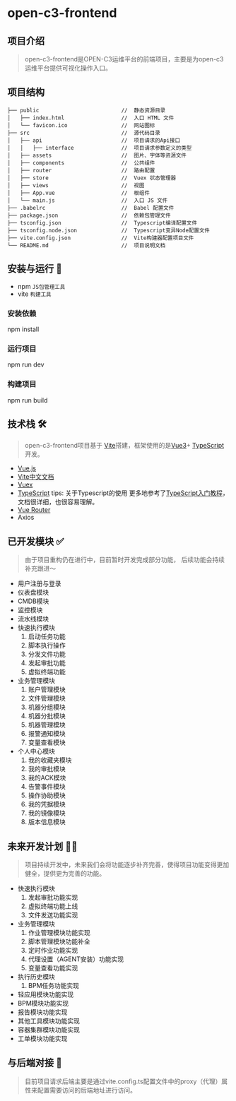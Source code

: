 # open-c3-frontend

## 项目介绍

> open-c3-frontend是OPEN-C3运维平台的前端项目，主要是为open-c3 运维平台提供可视化操作入口。

## 项目结构

```docs
├── public                          //  静态资源目录
│   ├── index.html                  //  入口 HTML 文件
│   └── favicon.ico                 //  网站图标
├── src                             //  源代码目录
│   ├── api                         //  项目请求的Api接口
│   │   ├── interface               //  项目请求参数定义的类型
│   ├── assets                      //  图片、字体等资源文件
│   ├── components                  //  公共组件
│   ├── router                      //  路由配置
│   ├── store                       //  Vuex 状态管理器
│   ├── views                       //  视图
│   ├── App.vue                     //  根组件
│   └── main.js                     //  入口 JS 文件
├── .babelrc                        //  Babel 配置文件
├── package.json                    //  依赖包管理文件
├── tsconfig.json                   //  Typescript编译配置文件
├── tsconfig.node.json              //  Typescript变异Node配置文件
├── vite.config.json                //  Vite构建器配置项目文件
└── README.md                       //  项目说明文档
```

## 安装与运行 🔧

- npm `JS包管理工具`
- vite `构建工具`

### 安装依赖

npm install

### 运行项目

npm run dev

### 构建项目

npm run build

## 技术栈 🛠️

> open-c3-frontend项目基于 [Vite](https://cn.vitejs.dev/)搭建，框架使用的是[Vue3](https://cn.vuejs.org/)+ [TypeScript](https://www.tslang.cn/)开发。

- [Vue.js](https://cn.vuejs.org/ "Vue中文文档")
- [Vite中文文档](https://cn.vitejs.dev/ "Vite官方中文文档")
- [Vuex](https://vuex.vuejs.org/zh/ "VueJS的状态管理工具")
- [TypeScript](https://www.tslang.cn/ "TypeScript官网")
  tips: 关于Typescript的使用 更多地参考了[TypeScript入门教程](https://ts.xcatliu.com/)，文档很详细，也很容易理解。
- [Vue Router](https://router.vuejs.org/zh/ "Vue路由")
- Axios

## 已开发模块 ✅

> 由于项目重构仍在进行中，目前暂时开发完成部分功能， 后续功能会持续补充跟进～

- 用户注册与登录
- 仪表盘模块
- CMDB模块
- 监控模块
- 流水线模块
- 快速执行模块
  1. 启动任务功能
  2. 脚本执行操作
  3. 分发文件功能
  4. 发起审批功能
  5. 虚拟终端功能
- 业务管理模块
  1. 账户管理模块
  2. 文件管理模块
  3. 机器分组模块
  4. 机器分批模块
  5. 机器管理模块
  6. 报警通知模块
  7. 变量查看模块
- 个人中心模块
  1. 我的收藏夹模块
  2. 我的审批模块
  3. 我的ACK模块
  4. 告警事件模块
  5. 操作协助模块
  6. 我的凭据模块
  7. 我的镜像模块
  8. 版本信息模块

## 未来开发计划 👨‍💻

> 项目持续开发中，未来我们会将功能逐步补齐完善，使得项目功能变得更加健全，提供更为完善的功能。

- 快速执行模块
  1. 发起审批功能实现
  2. 虚拟终端功能上线
  3. 文件发送功能实现
- 业务管理模块
  1. 作业管理模块功能实现
  2. 脚本管理模块功能补全
  3. 定时作业功能实现
  4. 代理设置（AGENT安装）功能实现
  5. 变量查看功能实现
- 执行历史模块
  1. BPM任务功能实现
- 轻应用模块功能实现
- BPM模块功能实现
- 报告模块功能实现
- 其他工具模块功能实现
- 容器集群模块功能实现
- 工单模块功能实现

## 与后端对接 🔗

> 目前项目请求后端主要是通过vite.config.ts配置文件中的proxy（代理）属性来配置需要访问的后端地址进行访问。
